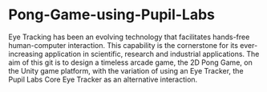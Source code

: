 # Pong-Game-using-Pupil-Labs
Eye Tracking has been an evolving technology that facilitates hands-free human-computer interaction. This capability is the cornerstone for its ever-increasing application in scientific, research and industrial applications. The aim of this git is to design a timeless arcade game, the 2D Pong Game, on the Unity game platform, with the variation of using an Eye Tracker, the Pupil Labs Core Eye Tracker as an alternative interaction. 
